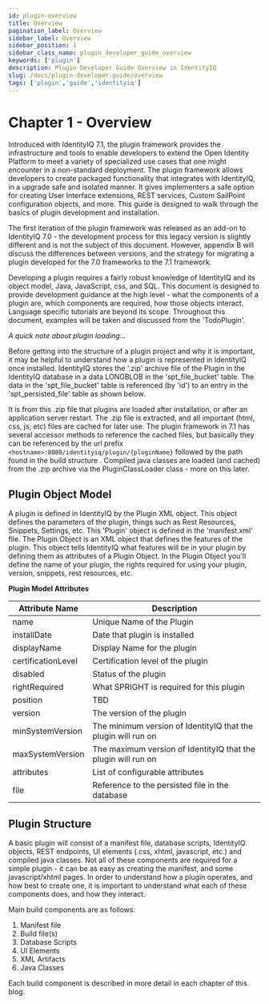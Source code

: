 ```yaml
---
id: plugin-overview
title: Overview
pagination_label: Overview
sidebar_label: Overview
sidebar_position: 1
sidebar_class_name: plugin_developer_guide_overview
keywords: ['plugin']
description: Plugin Developer Guide Overview in IdentityIQ
slug: /docs/plugin-developer-guide/overview
tags: ['plugin','guide','identityiq']
---
```


# Chapter 1 - Overview

Introduced with IdentityIQ 7.1, the plugin framework provides the infrastructure and tools to enable developers to extend the Open Identity Platform to meet a variety of specialized use cases that one might encounter in a non-standard deployment. The plugin framework allows developers to create packaged functionality that integrates with IdentityIQ, in a upgrade safe and isolated manner. It gives implementers a safe option for creating User Interface extensions, REST services, Custom SailPoint configuration objects, and more. This guide is designed to walk through the basics of plugin development and installation.

The first iteration of the plugin framework was released as an add-on to IdentityIQ 7.0 - the development process for this legacy version is slightly different and is not the subject of this document. However, appendix B will discuss the differences between versions, and the strategy for migrating a plugin developed for the 7.0 frameworks to the 7.1 framework.

Developing a plugin requires a fairly robust knowledge of IdentityIQ and its object model, Java, JavaScript, css, and SQL. This document is designed to provide development guidance at the high level - what the components of a plugin are, which components are required, how those objects interact. Language specific tutorials are beyond its scope. Throughout this document, examples will be taken and discussed from the 'TodoPlugin'.

*A quick note about plugin loading...*

Before getting into the structure of a plugin project and why it is important, it may be helpful to understand how a plugin is represented in IdentityIQ once installed. IdentityIQ stores the '.zip' archive file of the Plugin in the IdentityIQ database in a data LONGBLOB in the 'spt_file_bucket' table. The data in the 'spt_file_bucket' table is referenced (by 'id') to an entry in the 'spt_persisted_file' table as shown below.

It is from this .zip file that plugins are loaded after installation, or after an application server restart. The .zip file is extracted, and all important (html, css, js, etc) files are cached for later use. The plugin framework in 7.1 has several accessor methods to reference the cached files, but basically they can be referenced by the url prefix `<hostname>:8080/identityiq/plugin/{pluginName}` followed by the path found in the build structure . Compiled java classes are loaded (and cached) from the .zip archive via the PluginClassLoader class - more on this later.

## Plugin Object Model

A plugin is defined in IdentityIQ by the Plugin XML object. This object defines the parameters of the plugin, things such as Rest Resources, Snippets, Settings, etc. This 'Plugin' object is defined in the 'manifest.xml' file. The Plugin Object is an XML object that defines the features of the plugin. This object tells IdentityIQ what features will be in your plugin by defining them as attributes of a Plugin Object. In the Plugin Object you'll define the name of your plugin, the rights required for using your plugin, version, snippets, rest resources, etc.

**Plugin Model Attributes**

|**Attribute Name**|**Description**|
| --- | --- |
|name|Unique Name of the Plugin|
|installDate|Date that plugin is installed|
|displayName|Display Name for the plugin|
|certificationLevel|Certification level of the plugin|
|disabled|Status of the plugin|
|rightRequired|What SPRIGHT is required for this plugin|
|position|TBD|
|version|The version of the plugin|
|minSystemVersion|The minimum version of IdentityIQ that the plugin will run on|
|maxSystemVersion|The maximum version of IdentityIQ that the plugin will run on|
|attributes|List of configurable attributes|
|file|Reference to the persisted file in the database|

## Plugin Structure

A basic plugin will consist of a manifest file, database scripts, IdentityIQ objects, REST endpoints, UI elements (.css, xhtml, javascript, etc.) and compiled java classes. Not all of these components are required for a simple plugin - it can be as easy as creating the manifest, and some javascript/xhtml pages. In order to understand how a plugin operates, and how best to create one, it is important to understand what each of these components does, and how they interact.

Main build components are as follows:

1. Manifest file
2. Build file(s)
3. Database Scripts
4. UI Elements
5. XML Artifacts
6. Java Classes

Each build component is described in more detail in each chapter of this blog.